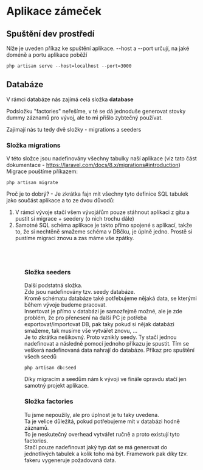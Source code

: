 # Aplikace zámeček

## Spuštění dev prostředí

Níže je uveden příkaz ke spuštění aplikace. --host a --port určují, na jaké doméně a portu aplikace poběží

```
php artisan serve --host=localhost --port=3000
```

## Databáze

V rámci databáze nás zajímá celá složka <strong>database</strong>

Podsložku "factories" neřešíme, v té se dá jednoduše generovat stovky dummy záznamů pro vývoj, ale to mi přišlo zybtečný používat. <br />

Zajímají nás tu tedy dvě složky - migrations a seeders <br />

### Složka migrations

V této složce jsou nadefinovány všechny tabulky naší aplikace (viz tato část dokumentace - https://laravel.com/docs/8.x/migrations#introduction)
Migrace pouštíme příkazem:

```
php artisan migrate
```

Proč je to dobrý? - Je zkrátka fajn mít všechny tyto definice SQL tabulek jako součást aplikace a to ze dvou důvodů:

<ol>
<li>V rámci vývoje stačí všem vývojářům pouze stáhnout aplikaci z gitu a pustit si migrace + seedery (o nich trochu dále)</li>
<li>Samotné SQL schéma aplikace je takto přímo spojené s aplikací, takže to, že si nechtěně smažeme schéma v DBčku, je úplně jedno. Prostě si pustíme migraci znovu a zas máme vše zpátky.</li>
<ol>

<br/>
<br/>

### Složka seeders

Další podstatná složka. <br />
Zde jsou nadefinovány tzv. seedy databáze. <br />
Kromě schématu databáze také potřebujeme nějaká data, se kterými během vývoje budeme pracovat. <br />
Insertovat je přímo v databázi je samozřejmě možné, ale je zde problém, že pro přenesení na další PC je potřeba exportovat/importovat DB, pak taky pokud si nějak databázi smažeme, tak musíme vše vytvářet znovu, ... <br />
Je to zkrátka nešikovný. Proto vznikly seedy. Ty stačí jednou nadefinovat a následně pomocí jednoho příkazu je spustit. Tím se veškerá nadefinovaná data nahrají do databáze.
Příkaz pro spuštění všech seedů <br />

```
php artisan db:seed
```

Díky migracím a seedům nám k vývoji ve finále opravdu stačí jen samotný projekt aplikace.

### Složka factories

Tu jsme nepoužily, ale pro úplnost je tu taky uvedena. <br />
Ta je velice důležitá, pokud potřebujeme mít v databázi hodně záznamů. <br />
To je neskutečný overhead vytvářet ručně a proto existují tyto factories. <br />
Stačí pouze nadefinovat jaký typ dat se má generovat do jednotlivých tabulek a kolik toho má být. Framework pak díky tzv. fakeru vygeneruje požadovaná data. <br />
